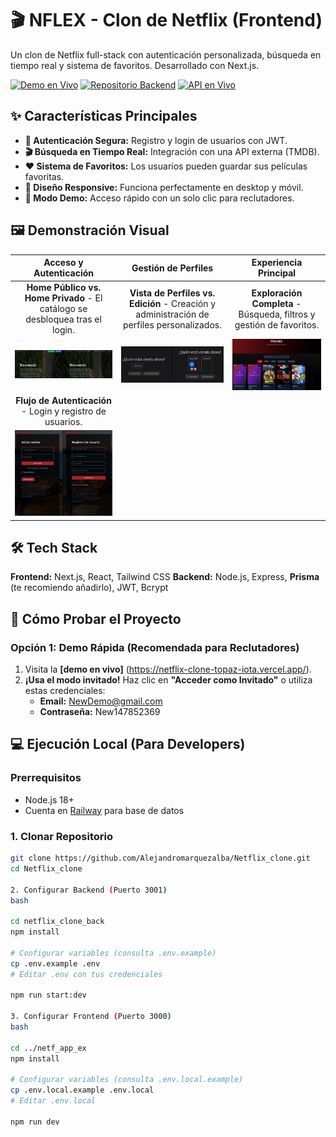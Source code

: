 # 🎬 NFLEX - Clon de Netflix (Frontend)

Un clon de Netflix full-stack con autenticación personalizada, búsqueda en tiempo real y sistema de favoritos. Desarrollado con Next.js.

[![Demo en Vivo](https://img.shields.io/badge/🚀_Demo_Frontend-Click_Here-0D67B6?style=for-the-badge)](https://netflix-clone-topaz-iota.vercel.app/)
[![Repositorio Backend](https://img.shields.io/badge/🔧_Repositorio_Backend-Click_Here-093B59?style=for-the-badge)](https://github.com/tu-usuario/nflex-backend)
[![API en Vivo](https://img.shields.io/badge/💻_API_Backend-En_Línea-34A853?style=for-the-badge)](https://netflixcloneback-production.up.railway.app)

## ✨ Características Principales

- **🔐 Autenticación Segura:** Registro y login de usuarios con JWT.
- **🎬 Búsqueda en Tiempo Real:** Integración con una API externa (TMDB).
- **❤️ Sistema de Favoritos:** Los usuarios pueden guardar sus películas favoritas.
- **📱 Diseño Responsive:** Funciona perfectamente en desktop y móvil.
- **🚀 Modo Demo:** Acceso rápido con un solo clic para reclutadores.

## 🖼️ Demonstración Visual

| Acceso y Autenticación | Gestión de Perfiles | Experiencia Principal |
| :---: | :---: | :---: |
| **Home Público vs. Home Privado** - El catálogo se desbloquea tras el login. | **Vista de Perfiles vs. Edición** - Creación y administración de perfiles personalizados. | **Exploración Completa** - Búsqueda, filtros y gestión de favoritos. |
| ![Home Public vs Private](https://github.com/Alejandromarquezalba/Netflix_clone/blob/main/logeo_antes_despues.png?raw=true) | ![Profiles Management](https://github.com/Alejandromarquezalba/Netflix_clone/blob/main/perfil_antes_despues.png?raw=true) | ![Movies Section](https://github.com/Alejandromarquezalba/Netflix_clone/blob/main/peliculas_seccion.png?raw=true) |
| **Flujo de Autenticación** - Login y registro de usuarios. | | |
| ![Login vs Register](https://github.com/Alejandromarquezalba/Netflix_clone/blob/main/login_y_registro.png?raw=true) | | |

## 🛠️ Tech Stack

**Frontend:** Next.js, React, Tailwind CSS
**Backend:** Node.js, Express, **Prisma** (te recomiendo añadirlo), JWT, Bcrypt

## 🚀 Cómo Probar el Proyecto

### Opción 1: Demo Rápida (Recomendada para Reclutadores)
1. Visita la **[demo en vivo]** (https://netflix-clone-topaz-iota.vercel.app/).
2. **¡Usa el modo invitado!** Haz clic en **"Acceder como Invitado"** o utiliza estas credenciales:
   - **Email:** NewDemo@gmail.com
   - **Contraseña:** New147852369

## 💻 Ejecución Local (Para Developers)

### Prerrequisitos
- Node.js 18+
- Cuenta en [Railway](https://railway.app) para base de datos

### 1. Clonar Repositorio
```bash
git clone https://github.com/Alejandromarquezalba/Netflix_clone.git
cd Netflix_clone

2. Configurar Backend (Puerto 3001)
bash

cd netflix_clone_back
npm install

# Configurar variables (consulta .env.example)
cp .env.example .env
# Editar .env con tus credenciales

npm run start:dev

3. Configurar Frontend (Puerto 3000)
bash

cd ../netf_app_ex  
npm install

# Configurar variables (consulta .env.local.example)
cp .env.local.example .env.local
# Editar .env.local

npm run dev
